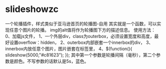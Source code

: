 # slideshowzc
一个轮播插件，样式类似于亚马逊首页的轮播图-自用
其实就是一个函数，可以实现任意个图片的轮播。
img的alt值将作为轮播图下方的描述信息。
使用方法：
0、加载js文件，
1、一个外层div，class为outerbox，必须设置宽度和高度，最好设置overflow：hidden，
2、outerbox内部嵌套一个innerbox的div，
3、innerbox内放任意个图片，图片嵌套在<a>标签里，
4、$(function(){
	  slideshow(5000,"#c81623");
  });
  其中第一个参数是轮播间隔（毫秒），第二个参数是颜色。不写参数的话默认是5s，蓝色。
